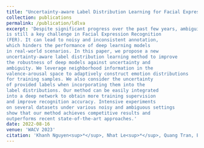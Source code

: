 ```yaml
---
title: "Uncertainty-aware Label Distribution Learning for Facial Expression Recognition"
collection: publications
permalink: /publication/ldlva
excerpt: 'Despite significant progress over the past few years, ambiguity
is still a key challenge in Facial Expression Recognition
(FER). It can lead to noisy and inconsistent annotation,
which hinders the performance of deep learning models
in real-world scenarios. In this paper, we propose a new
uncertainty-aware label distribution learning method to improve
the robustness of deep models against uncertainty and
ambiguity. We leverage neighborhood information in the
valence-arousal space to adaptively construct emotion distributions
for training samples. We also consider the uncertainty
of provided labels when incorporating them into the
label distributions. Our method can be easily integrated
into a deep network to obtain more training supervision
and improve recognition accuracy. Intensive experiments
on several datasets under various noisy and ambiguous settings
show that our method achieves competitive results and
outperforms recent state-of-the-art approaches.'
date: 2022-08-16
venue: 'WACV 2023'
citation: 'Khanh Nguyen<sup>*</sup>, Nhat Le<sup>*</sup>, Quang Tran, Erman Tjiputra, Bac Le, Anh Nguyen (2023). &quot;Uncertainty-aware Label Distribution Learning for Facial Expression Recognition.&quot; <i>WACV 2023</i>.'
---
```

